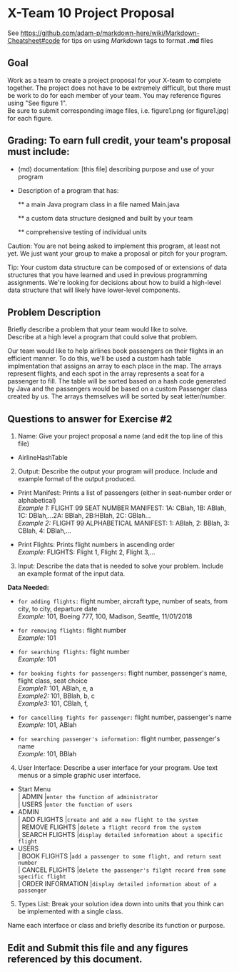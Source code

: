 # X-Team 10 Project Proposal

See https://github.com/adam-p/markdown-here/wiki/Markdown-Cheatsheet#code for tips on using *Markdown* tags to format __.md__ files

## Goal

Work as a team to create a project proposal for your X-team to complete together.
The project does not have to be extremely difficult,
but there must be work to do for each member of your team.
You may reference figures using "See figure 1".  
Be sure to submit corresponding image files, i.e. figure1.png (or figure1.jpg) for each figure.

## Grading: To earn full credit, your team's proposal must include:

* (md) documentation: [this file] describing purpose and use of your program

* Description of a program that has:

  ** a main Java program class in a file named Main.java
  
  ** a custom data structure designed and built by your team
  
  ** comprehensive testing of individual units
  
 Caution: You are not being asked to implement this program, at least not yet. 
 We just want your group to make a proposal or pitch for your program.
 
 Tip: Your custom data structure can be composed of or extensions of data structures that you have learned and used in previous programming assignments.  We're looking for decisions about how to build a high-level data structure that will likely have lower-level components.

## Problem Description

Briefly describe a problem that your team would like to solve.  
Describe at a high level a program that could solve that problem.

Our team would like to help airlines book passengers on their flights in an efficient manner.  To do this, we'll be used a custom
hash table implmentation that assigns an array to each place in the map.  The arrays represent flights, and each spot in the array represents a seat for a passenger to fill.  The table will be sorted based on a hash code generated by Java and the passengers would be based on a custom Passenger class created by us.  The arrays themselves will be sorted by seat letter/number.

## Questions to answer for Exercise #2

1. Name: Give your project proposal a name (and edit the top line of this file)  
* AirlineHashTable

2. Output: Describe the output your program will produce.  Include and example format of the output produced.  
   
* Print Manifest: Prints a list of passengers (either in seat-number order or alphabetical)  
*Example 1:* FLIGHT 99 SEAT NUMBER MANIFEST: 1A: CBlah, 1B: ABlah, 1C: DBlah,...2A: BBlah, 2B:HBlah, 2C: GBlah...  
*Example 2:* FLIGHT 99 ALPHABETICAL MANIFEST: 1: ABlah, 2: BBlah, 3: CBlah, 4: DBlah,... 
  
* Print Flights: Prints flight numbers in ascending order  
*Example:* FLIGHTS: Flight 1, Flight 2, Flight 3,...

3. Input: Describe the data that is needed to solve your problem. Include an example format of the input data.

**Data Needed:**

  * `for adding flights:` flight number, aircraft type, number of seats, from city, to city, departure date   
*Example:* 101, Boeing 777, 100, Madison, Seattle, 11/01/2018  
  * `for removing flights:` flight number  
*Example:* 101  
  * `for searching flights:` flight number  
*Example:* 101  

  * `for booking fights for passengers:` flight number, passenger's name, flight class, seat choice  
*Example1:* 101, ABlah, e, a    
*Example2:* 101, BBlah, b, c    
*Example3:* 101, CBlah, f,    
  * `for cancelling fights for passenger:` flight number, passenger's name    
*Example:* 101, ABlah  
  * `for searching passenger's information:` flight number, passenger's name  
*Example:* 101, BBlah  

4. User Interface: Describe a user interface for your program.  Use text menus or a simple graphic user interface.  
  * Start Menu  
|   ADMIN   |`enter the function of administrator`  
|   USERS   |`enter the function of users`  
  * ADMIN  
|     ADD FLIGHTS    |`create and add a new flight to the system`  
|   REMOVE FLIGHTS   |`delete a flight record from the system`  
|   SEARCH FLIGHTS   |`display detailed information about a specific flight`  
  * USERS  
|    BOOK FLIGHTS    |`add a passenger to some flight, and return seat number`  
|   CANCEL FLIGHTS   |`delete the passenger's filght record from some specific flight`  
|  ORDER INFORMATION |`display detailed information about of a passenger`    
5. Types List: Break your solution idea down into units that you think can be implemented with a single class.



Name each interface or class and briefly describe its function or purpose.


## Edit and Submit this file and any figures referenced by this document.

